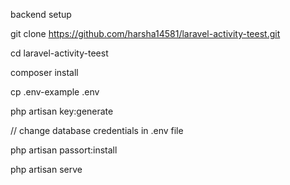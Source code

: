 backend setup

git clone https://github.com/harsha14581/laravel-activity-teest.git

cd laravel-activity-teest

composer install

cp .env-example .env

php artisan key:generate

// change database credentials in .env file

php artisan passort:install

php artisan serve



